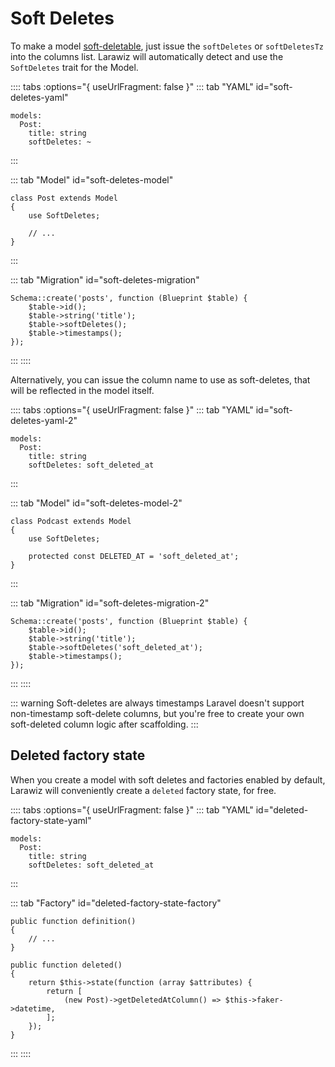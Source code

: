 # Soft Deletes

To make a model [soft-deletable](https://laravel.com/docs/eloquent#soft-deleting), just issue the `softDeletes` or `softDeletesTz` into the columns list. Larawiz will automatically detect and use the `SoftDeletes` trait for the Model.

:::: tabs :options="{ useUrlFragment: false }"
::: tab "YAML" id="soft-deletes-yaml"
```yaml{4}
models:
  Post:
    title: string
    softDeletes: ~
```
:::

::: tab "Model" id="soft-deletes-model"
```php{3}
class Post extends Model
{
    use SoftDeletes;
    
    // ...
}
```
:::

::: tab "Migration" id="soft-deletes-migration"
```php{4}
Schema::create('posts', function (Blueprint $table) {
    $table->id();
    $table->string('title');
    $table->softDeletes();
    $table->timestamps();
});
```
:::
::::

Alternatively, you can issue the column name to use as soft-deletes, that will be reflected in the model itself.

:::: tabs :options="{ useUrlFragment: false }"
::: tab "YAML"  id="soft-deletes-yaml-2"
```yaml{4}
models:
  Post:
    title: string
    softDeletes: soft_deleted_at
```
:::

::: tab "Model" id="soft-deletes-model-2"
```php{3,5}
class Podcast extends Model
{
    use SoftDeletes;

    protected const DELETED_AT = 'soft_deleted_at';
}
```
:::

::: tab "Migration" id="soft-deletes-migration-2"
```php{4}
Schema::create('posts', function (Blueprint $table) {
    $table->id();
    $table->string('title');
    $table->softDeletes('soft_deleted_at');
    $table->timestamps();
});
```
:::
::::

::: warning Soft-deletes are always timestamps 
Laravel doesn't support non-timestamp soft-delete columns, but you're free to create your own soft-deleted column logic after scaffolding.
:::

## Deleted factory state

When you create a model with soft deletes and factories enabled by default, Larawiz will conveniently create a `deleted` factory state, for free.

:::: tabs :options="{ useUrlFragment: false }"
::: tab "YAML" id="deleted-factory-state-yaml"
```yaml{4}
models:
  Post:
    title: string
    softDeletes: soft_deleted_at
```
:::

::: tab "Factory" id="deleted-factory-state-factory"
```php{6-13}
public function definition()
{
    // ...
}

public function deleted()
{
    return $this->state(function (array $attributes) {
        return [
            (new Post)->getDeletedAtColumn() => $this->faker->datetime,
        ];
    });
}
```
:::
::::